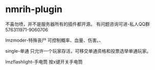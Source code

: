 # nmrih-plugin
不喜勿喷，并不是服务器所有的插件都开源。
有问题咨询可进-私人QQ群576311971-9060706

lmzmoder-特殊丧尸
可控制概率、血量、伤害。、

single-单通
只允许一个玩家存活，可移交单通资格和投票选举单通玩家。

lmzflashlight-手电筒
按x键开关手电筒
